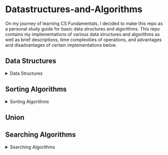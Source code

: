 # Datastructures-and-Algorithms
On my journey of learning CS Fundamentals, I decided to make this repo as a personal study guide for basic data structures and algorithms. This repo contains my implementations of various data structures and algorithms as well as brief descriptions, time complexities of operations, and advantages and disadvantages of certain implementations below.

## Data Structures

<details>
<summary>Data Structures</summary>

- ### Union-Find/Disjoint Set
    - #### Description:
    - #### Operations:
    - #### Application:
    - #### Advantages:
    - #### Disadvantages:
</details>


## Sorting Algorithms
<details>
  <summary>Sorting Algorithms</summary>
</details>

## Union

## Searching Algorithms
<details>
  <summary>Searching Algorithms</summary>
</details>
  
